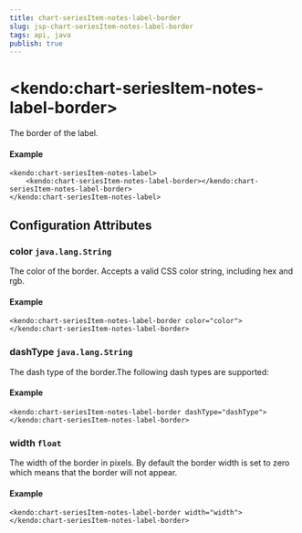 ```yaml
---
title: chart-seriesItem-notes-label-border
slug: jsp-chart-seriesItem-notes-label-border
tags: api, java
publish: true
---
```


# \<kendo:chart-seriesItem-notes-label-border\>

The border of the label.

#### Example
    <kendo:chart-seriesItem-notes-label>
        <kendo:chart-seriesItem-notes-label-border></kendo:chart-seriesItem-notes-label-border>
    </kendo:chart-seriesItem-notes-label>

## Configuration Attributes

### color `java.lang.String`

The color of the border. Accepts a valid CSS color string, including hex and rgb.

#### Example
    <kendo:chart-seriesItem-notes-label-border color="color">
    </kendo:chart-seriesItem-notes-label-border>

### dashType `java.lang.String`

The dash type of the border.The following dash types are supported:

#### Example
    <kendo:chart-seriesItem-notes-label-border dashType="dashType">
    </kendo:chart-seriesItem-notes-label-border>

### width `float`

The width of the border in pixels. By default the border width is set to zero which means that the border will not appear.

#### Example
    <kendo:chart-seriesItem-notes-label-border width="width">
    </kendo:chart-seriesItem-notes-label-border>

